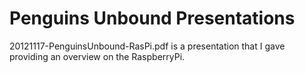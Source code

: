 Penguins Unbound Presentations
==============================

20121117-PenguinsUnbound-RasPi.pdf is a presentation that I gave providing an overview on the RaspberryPi.
